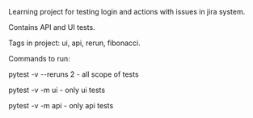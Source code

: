 Learning project for testing login and actions with issues in jira system.

Contains API and UI tests.

Tags in project: ui, api, rerun, fibonacci.

Commands to run:

pytest -v --reruns 2 - all scope of tests

pytest -v -m ui - only ui tests

pytest -v -m api - only api tests